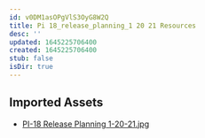 ```yaml
---
id: v0DM1asOPgVlS3OyG8W2Q
title: Pi 18_release_planning_1 20 21 Resources
desc: ''
updated: 1645225706400
created: 1645225706400
stub: false
isDir: true
---
```

## Imported Assets
- [PI-18 Release Planning 1-20-21.jpg](/assets/pi-18-release-planning-1-20-21-D54tWJ99Pz7O.jpg)
